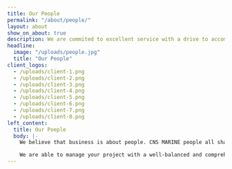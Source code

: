 ```yaml
---
title: Our People
permalink: "/about/people/"
layout: about
show_on_about: true
description: We are commited to excellent service with a drive to accomplish our goals.
headline:
  image: "/uploads/people.jpg"
  title: "Our People"
client_logos:
  - /uploads/client-1.png
  - /uploads/client-2.png
  - /uploads/client-3.png
  - /uploads/client-4.png
  - /uploads/client-5.png
  - /uploads/client-6.png
  - /uploads/client-7.png
  - /uploads/client-8.png
left_content:
  title: Our Poeple
  body: |-
    We believe that business is about people. CNS MARINE people all share the same enthusiasm about our industry and the service we provide. A fantastic collaborative culture exists within the company by making use of our peoples' experience.

    We are able to manage your project with a well-balanced and comprehensive knowledge of the construction industry.
---
```


